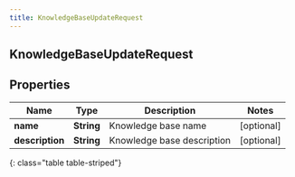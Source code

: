 ```yaml
---
title: KnowledgeBaseUpdateRequest
---
```

## KnowledgeBaseUpdateRequest


## Properties

| Name | Type | Description | Notes |
| ------------ | ------------- | ------------- | ------------- |
| **name** | <!----><!---->**String**<!----> | Knowledge base name |  [optional] |
| **description** | <!----><!---->**String**<!----> | Knowledge base description |  [optional] |
{: class="table table-striped"}



